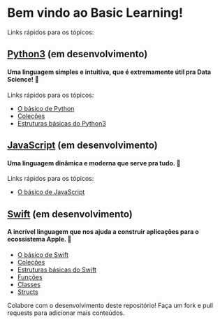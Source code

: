 # Bem vindo ao Basic Learning!

Links rápidos para os tópicos:

## [Python3](https://github.com/pedrolemoz/basiclearning/tree/master/Python3) (em desenvolvimento)
#### Uma linguagem simples e intuitiva, que é extremamente útil pra Data Science! 🐍

Links rápidos para os tópicos:

- [O básico de Python](https://github.com/pedrolemoz/basiclearning/blob/master/Python3/BasicoPython3.md)
- [Coleções](https://github.com/pedrolemoz/basiclearning/blob/master/Python3/Colecoes.md)
- [Estruturas básicas do Python3](https://github.com/pedrolemoz/basiclearning/blob/master/Python3/EstruturasPython3.md)

## [JavaScript](https://github.com/pedrolemoz/basiclearning/tree/master/JavaScript) (em desenvolvimento)
#### Uma linguagem dinâmica e moderna que serve pra tudo. 🎯

Links rápidos para os tópicos:

- [O básico de JavaScript](https://github.com/pedrolemoz/basiclearning/blob/master/JavaScript/BasicoJavaScript.md)

## [Swift](https://github.com/pedrolemoz/basiclearning/tree/master/Swift) (em desenvolvimento)
#### A incrível linguagem que nos ajuda a construir aplicações para o ecossistema Apple. 🍎

- [O básico de Swift](https://github.com/pedrolemoz/basiclearning/blob/master/Swift/BasicoSwift.md)
- [Coleções](https://github.com/pedrolemoz/basiclearning/blob/master/Swift/Colecoes.md)
- [Estruturas básicas do Swift](https://github.com/pedrolemoz/basiclearning/blob/master/Swift/EstruturasSwift.md)
- [Funções](https://github.com/pedrolemoz/basiclearning/blob/master/Swift/Funcoes.md)
- [Classes](https://github.com/pedrolemoz/basiclearning/blob/master/Swift/Classes.md)
- [Structs](https://github.com/pedrolemoz/basiclearning/blob/master/Swift/Structs.md)

Colabore com o desenvolvimento deste repositório!
Faça um fork e pull requests para adicionar mais conteúdos.
